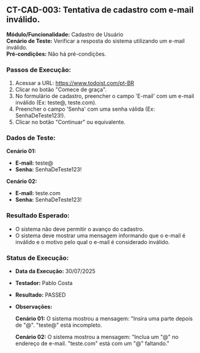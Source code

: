 ## CT-CAD-003: Tentativa de cadastro com e-mail inválido.
**Módulo/Funcionalidade:** Cadastro de Usuário  
**Cenário de Teste:** Verificar a resposta do sistema utilizando um e-mail inválido.  
**Pré-condições:** Não há pré-condições.  

### Passos de Execução:
1.  Acessar a URL: https://www.todoist.com/pt-BR
2.  Clicar no botão "Comece de graça".
3.  No formulário de cadastro, preencher o campo 'E-mail' com um e-mail inválido (Ex: teste@, teste.com).
4. Preencher o campo 'Senha' com uma senha válida (Ex: SenhaDeTeste123!).
5. Clicar no botão "Continuar" ou equivalente.

### Dados de Teste:
**Cenário 01:**
* **E-mail:** teste@
* **Senha:** SenhaDeTeste123!

**Cenário 02:**
* **E-mail:** teste.com
* **Senha:** SenhaDeTeste123!

### Resultado Esperado:
* O sistema não deve permitir o avanço do cadastro.
* O sistema deve mostrar uma mensagem informando que o e-mail é inválido e o motivo pelo qual o e-mail é considerado inválido.

### Status de Execução:
* **Data da Execução:** 30/07/2025
* **Testador:** Pablo Costa
* **Resultado:** PASSED
* **Observações:**

  **Cenário 01:** O sistema mostrou a mensagem: "Insira uma parte depois de "@". "teste@" está incompleto.

  **Cenário 02:** O sistema mostrou a mensagem: "Inclua um "@" no endereço de e-mail. "teste.com" está com um "@" faltando."
